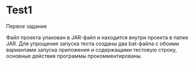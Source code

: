 # Test1

Первое задание

Файл проекта упакован в JAR-файл и находится внутри проекта в папке JAR. Для упрощения запуска теста созданы два bat-файла 
с обоими вариантами запуска приложения и содержащими тестовую строку, основные действия программы прокомментированы.
